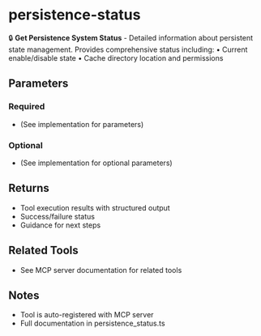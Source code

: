 # persistence-status

🔒 **Get Persistence System Status** - Detailed information about persistent state management.
Provides comprehensive status including:
• Current enable/disable state
• Cache directory location and permissions

## Parameters

### Required
- (See implementation for parameters)

### Optional
- (See implementation for optional parameters)

## Returns

- Tool execution results with structured output
- Success/failure status
- Guidance for next steps

## Related Tools

- See MCP server documentation for related tools

## Notes

- Tool is auto-registered with MCP server
- Full documentation in persistence_status.ts
